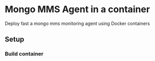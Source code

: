 # Mongo MMS Agent in a container

Deploy fast a mongo mms monitoring agent using Docker containers

## Setup
### Build container


